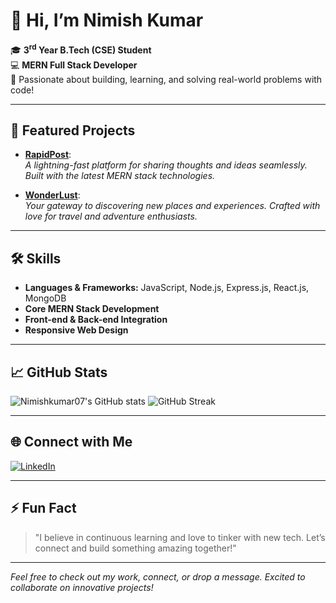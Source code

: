 # 👋 Hi, I’m Nimish Kumar

🎓 **3<sup>rd</sup> Year B.Tech (CSE) Student**  
💻 **MERN Full Stack Developer**  
🌱 Passionate about building, learning, and solving real-world problems with code!

---

## 🚀 Featured Projects

- [**RapidPost**](https://github.com/Nimishkumar07/RapidPost):  
  *A lightning-fast platform for sharing thoughts and ideas seamlessly. Built with the latest MERN stack technologies.*

- [**WonderLust**](https://github.com/Nimishkumar07/WonderLust):  
  *Your gateway to discovering new places and experiences. Crafted with love for travel and adventure enthusiasts.*

---

## 🛠️ Skills

- **Languages & Frameworks:** JavaScript, Node.js, Express.js, React.js, MongoDB
- **Core MERN Stack Development**
- **Front-end & Back-end Integration**
- **Responsive Web Design**

---

## 📈 GitHub Stats

![Nimishkumar07's GitHub stats](https://github-readme-stats.vercel.app/api?username=Nimishkumar07&show_icons=true&theme=radical)
![GitHub Streak](https://streak-stats.demolab.com/?user=Nimishkumar07&theme=radical)

---

## 🌐 Connect with Me

[![LinkedIn](https://img.shields.io/badge/-Nimish%20Kumar-blue?style=for-the-badge&logo=Linkedin&logoColor=white&link=https://www.linkedin.com/in/nimishkumar07/)](https://www.linkedin.com/in/nimishkumar07/)

---

## ⚡ Fun Fact

> "I believe in continuous learning and love to tinker with new tech. Let’s connect and build something amazing together!"

---

*Feel free to check out my work, connect, or drop a message. Excited to collaborate on innovative projects!*
